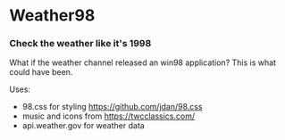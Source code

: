 # Weather98

### Check the weather like it's 1998

What if the weather channel released an win98 application?
This is what could have been.

Uses:

- 98.css for styling https://github.com/jdan/98.css
- music and icons from https://twcclassics.com/
- api.weather.gov for weather data
